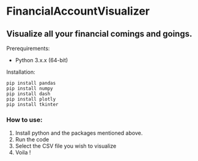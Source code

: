 # FinancialAccountVisualizer
## Visualize all your financial comings and goings. 

Prerequirements:
- Python 3.x.x (64-bit)

Installation:
```
pip install pandas
pip install numpy
pip install dash
pip install plotly
pip install tkinter

```

### How to use:
1. Install python and the packages mentioned above.
2. Run the code
3. Select the CSV file you wish to visualize
4. Voila !
